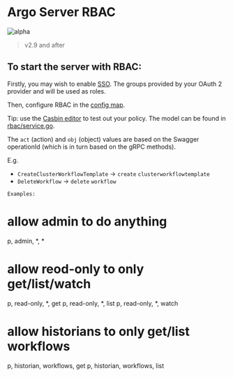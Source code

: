 # Argo Server RBAC

![alpha](assets/alpha.svg)

> v2.9 and after

## To start the server with RBAC:

Firstly, you may wish to enable [SSO](argo-server-sso.md). The groups provided by your OAuth 2 provider and will be used as roles.

Then, configure RBAC in the [config map](workflow-controller-configmap.yaml).

Tip: use the [Casbin editor](https://casbin.org/editor/) to test out your policy. The model can be found in [rbac/service.go](../server/rbac/service.go).

The `act` (action) and `obj` (object) values are based on the Swagger operationId (which is in turn based on the gRPC methods). 

E.g.

* `CreateClusterWorkflowTemplate` -> `create` `clusterworkflowtemplate`
* `DeleteWorkflow` -> `delete` `workflow`

```
Examples:

```
# allow admin to do anything
p, admin, *, *

# allow reod-only to only get/list/watch
p, read-only, *, get
p, read-only, *, list
p, read-only, *, watch

# allow historians to only get/list workflows
p, historian, workflows, get
p, historian, workflows, list
```
